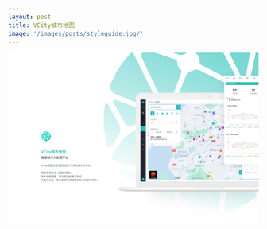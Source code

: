 ```yaml
---
layout: post
title: VCity城市地图
image: '/images/posts/styleguide.jpg/'
---
```












![alt](https://raw.githubusercontent.com/dejaaaa/imgs/master/vcity/1.png)